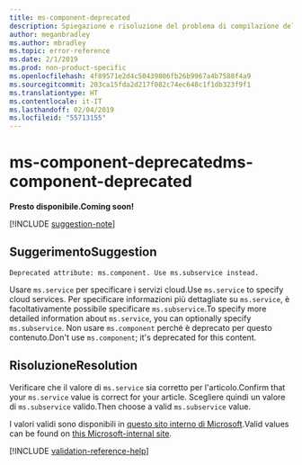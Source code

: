 ```yaml
---
title: ms-component-deprecated
description: Spiegazione e risoluzione del problema di compilazione della documentazione ms-component-deprecated
author: meganbradley
ms.author: mbradley
ms.topic: error-reference
ms.date: 2/1/2019
ms.prod: non-product-specific
ms.openlocfilehash: 4f89571e2d4c50439806fb26b9967a4b7588f4a9
ms.sourcegitcommit: 203ca15fda2d217f082c74ec648c1f1db323f9f1
ms.translationtype: HT
ms.contentlocale: it-IT
ms.lasthandoff: 02/04/2019
ms.locfileid: "55713155"
---
```

# <a name="ms-component-deprecated"></a><span data-ttu-id="6215d-103">ms-component-deprecated</span><span class="sxs-lookup"><span data-stu-id="6215d-103">ms-component-deprecated</span></span>

<span data-ttu-id="6215d-104">**Presto disponibile.**</span><span class="sxs-lookup"><span data-stu-id="6215d-104">**Coming soon!**</span></span>

[!INCLUDE [suggestion-note](includes/suggestion-note.md)]

## <a name="suggestion"></a><span data-ttu-id="6215d-105">Suggerimento</span><span class="sxs-lookup"><span data-stu-id="6215d-105">Suggestion</span></span>

`Deprecated attribute: ms.component. Use ms.subservice instead.`

<span data-ttu-id="6215d-106">Usare `ms.service` per specificare i servizi cloud.</span><span class="sxs-lookup"><span data-stu-id="6215d-106">Use `ms.service` to specify cloud services.</span></span> <span data-ttu-id="6215d-107">Per specificare informazioni più dettagliate su `ms.service`, è facoltativamente possibile specificare `ms.subservice`.</span><span class="sxs-lookup"><span data-stu-id="6215d-107">To specify more detailed information about `ms.service`, you can optionally specify `ms.subservice`.</span></span> <span data-ttu-id="6215d-108">Non usare `ms.component` perché è deprecato per questo contenuto.</span><span class="sxs-lookup"><span data-stu-id="6215d-108">Don't use `ms.component`; it's deprecated for this content.</span></span>

## <a name="resolution"></a><span data-ttu-id="6215d-109">Risoluzione</span><span class="sxs-lookup"><span data-stu-id="6215d-109">Resolution</span></span>

<span data-ttu-id="6215d-110">Verificare che il valore di `ms.service` sia corretto per l'articolo.</span><span class="sxs-lookup"><span data-stu-id="6215d-110">Confirm that your `ms.service` value is correct for your article.</span></span> <span data-ttu-id="6215d-111">Scegliere quindi un valore di `ms.subservice` valido.</span><span class="sxs-lookup"><span data-stu-id="6215d-111">Then choose a valid `ms.subservice` value.</span></span>

<span data-ttu-id="6215d-112">I valori validi sono disponibili in [questo sito interno di Microsoft](https://docsmetadatatool.azurewebsites.net/whitelists).</span><span class="sxs-lookup"><span data-stu-id="6215d-112">Valid values can be found on [this Microsoft-internal site](https://docsmetadatatool.azurewebsites.net/whitelists).</span></span>

<!--make sure to add this file to your includes folder and verify the path-->
[!INCLUDE [validation-reference-help](includes/validation-reference-help.md)]
